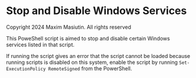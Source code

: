 # Stop and Disable Windows Services

Copyright 2024 Maxim Masiutin. All rights reserved

This PoweShell script is aimed to stop and disable certain Windows services listed in that script.

If running the script gives an error that the script cannot be loaded because running scripts is disabled on this system, enable the script by running `Set-ExecutionPolicy RemoteSigned` from the PowerShell.